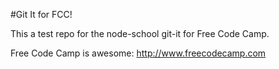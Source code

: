 #Git It for FCC!

This a test repo for the node-school git-it for Free Code Camp.

Free Code Camp is awesome: http://www.freecodecamp.com